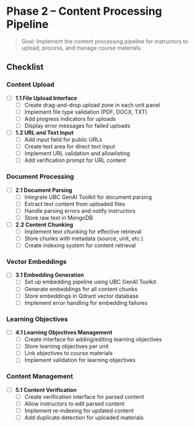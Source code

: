 # Phase 2 – Content Processing Pipeline

> Goal: Implement the content processing pipeline for instructors to upload, process, and manage course materials.

## Checklist

### Content Upload
- [ ] **1.1 File Upload Interface**
    - [ ] Create drag-and-drop upload zone in each unit panel
    - [ ] Implement file type validation (PDF, DOCX, TXT)
    - [ ] Add progress indicators for uploads
    - [ ] Display error messages for failed uploads

- [ ] **1.2 URL and Text Input**
    - [ ] Add input field for public URLs
    - [ ] Create text area for direct text input
    - [ ] Implement URL validation and allowlisting
    - [ ] Add verification prompt for URL content

### Document Processing
- [ ] **2.1 Document Parsing**
    - [ ] Integrate UBC GenAI Toolkit for document parsing
    - [ ] Extract text content from uploaded files
    - [ ] Handle parsing errors and notify instructors
    - [ ] Store raw text in MongoDB

- [ ] **2.2 Content Chunking**
    - [ ] Implement text chunking for effective retrieval
    - [ ] Store chunks with metadata (source, unit, etc.)
    - [ ] Create indexing system for content retrieval

### Vector Embeddings
- [ ] **3.1 Embedding Generation**
    - [ ] Set up embedding pipeline using UBC GenAI Toolkit
    - [ ] Generate embeddings for all content chunks
    - [ ] Store embeddings in Qdrant vector database
    - [ ] Implement error handling for embedding failures

### Learning Objectives
- [ ] **4.1 Learning Objectives Management**
    - [ ] Create interface for adding/editing learning objectives
    - [ ] Store learning objectives per unit
    - [ ] Link objectives to course materials
    - [ ] Implement validation for learning objectives

### Content Management
- [ ] **5.1 Content Verification**
    - [ ] Create verification interface for parsed content
    - [ ] Allow instructors to edit parsed content
    - [ ] Implement re-indexing for updated content
    - [ ] Add duplicate detection for uploaded materials 